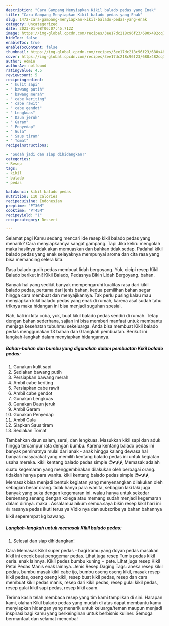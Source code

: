 ```yaml
---
description: "Cara Gampang Menyiapkan Kikil balado pedas yang Enak"
title: "Cara Gampang Menyiapkan Kikil balado pedas yang Enak"
slug: 1472-cara-gampang-menyiapkan-kikil-balado-pedas-yang-enak
category: Uncategorized
date: 2023-01-08T06:07:45.712Z
image: https://img-global.cpcdn.com/recipes/3ee17dc218c96f23/680x482cq70/kikil-balado-pedas-foto-resep-utama.jpg
hideToc: false
enableToc: true
enableTocContent: false
thumbnail: https://img-global.cpcdn.com/recipes/3ee17dc218c96f23/680x482cq70/kikil-balado-pedas-foto-resep-utama.jpg
cover: https://img-global.cpcdn.com/recipes/3ee17dc218c96f23/680x482cq70/kikil-balado-pedas-foto-resep-utama.jpg
author: Admin
authorAv: notfound
ratingvalue: 4.5
reviewcount: 5
recipeingredient:
- " kulit sapi"
- " bawang putih"
- " bawang merah"
- " cabe keriting"
- " cabe rawit"
- " cabe gendot"
- " Lengkuas"
- " Daun jeruk"
- " Garam"
- " Penyedap"
- " Gula"
- " Saus tiram"
- " Tomat"
recipeinstructions:

- "Sudah jadi dan siap dihidangkan!"
categories:
- Resep
tags:
- kikil
- balado
- pedas

katakunci: kikil balado pedas 
nutrition: 110 calories
recipecuisine: Indonesian
preptime: "PT36M"
cooktime: "PT45M"
recipeyield: "1"
recipecategory: Dessert

---
```



Selamat pagi Kamu sedang mencari ide resep kikil balado pedas yang menarik? Cara menyiapkannya sangat gampang. Tapi Jika keliru mengolah maka hasilnya tidak akan memuaskan dan bahkan tidak sedap. Padahal kikil balado pedas yang enak selayaknya mempunyai aroma dan cita rasa yang bisa memancing selera kita.


Rasa balado gurih pedas membuat lidah bergoyang. Yuk, cicipi resep Kikil Balado berikut ini! Kikil Balado, Pedasnya Bikin Lidah Bergoyang. bahan.

Banyak hal yang sedikit banyak mempengaruhi kualitas rasa dari kikil balado pedas, pertama dari jenis bahan, kedua pemilihan bahan segar hingga cara membuat dan menyajikannya. Tak perlu pusing kalau mau menyiapkan kikil balado pedas yang enak di rumah, karena asal sudah tahu triknya maka hidangan ini bisa menjadi suguhan spesial.


Nah, kali ini kita coba, yuk, buat kikil balado pedas sendiri di rumah. Tetap dengan bahan sederhana, sajian ini bisa memberi manfaat untuk membantu menjaga kesehatan tubuhmu sekeluarga. Anda bisa membuat Kikil balado pedas menggunakan 13 bahan dan 0 langkah pembuatan. Berikut ini langkah-langkah dalam menyiapkan hidangannya.

<!--inarticleads1-->

##### Bahan-bahan dan bumbu yang digunakan dalam pembuatan Kikil balado pedas:

1. Gunakan  kulit sapi
1. Sediakan  bawang putih
1. Persiapkan  bawang merah
1. Ambil  cabe keriting
1. Persiapkan  cabe rawit
1. Ambil  cabe gendot
1. Gunakan  Lengkuas
1. Gunakan  Daun jeruk
1. Ambil  Garam
1. Gunakan  Penyedap
1. Ambil  Gula
1. Siapkan  Saus tiram
1. Sediakan  Tomat


Tambahkan daun salam, serai, dan lengkuas. Masukkan kikil sapi dan aduk hingga tercampur rata dengan bumbu. Karena kentang balado pedas ini banyak peminatnya mulai dari anak - anak hingga kalang dewasa hal banyak masyarakat yang memilih kentang balado pedas ini untuk kegiatan usaha mereka. kikil kentang balado pedas simple 😍💕🌶🌶, Memasak adalah suatu kegemaran yang menggembirakan dilakukan oleh berbagai orang. tidaklah hanya para wanita. kikil kentang balado pedas simple 😍💕🌶🌶, Memasak bisa menjadi bentuk kegiatan yang menyenangkan dilakukan oleh sebagian besar orang. tidak hanya para wanita, sebagian laki laki juga banyak yang suka dengan kegemaran ini. walau hanya untuk sekedar bersenang senang dengan kolega atau memang sudah menjadi kegemaran dalam dirinya. maka . Assalamualaikum semua.saya bikin resep kikil hari ini 👍 rasanya pedas ikuti terus ya Vidio nya dan subscribe ya bahan bahannya kikil seperempat kg bawang. 

<!--inarticleads2-->

##### Langkah-langkah untuk memasak Kikil balado pedas:


1. Selesai dan siap dihidangkan!

Cara Memasak Kikil super pedas - bagi kamu yang doyan pedas masakan kikil ini cocok buat penggemar pedas. Lihat juga resep Tumis pedas kikil ceria. enak lainnya. Kikil pedes bumbu kuning + pete. Lihat juga resep Kikil Petai Pedas Manis enak lainnya. Jenis Resep:Daging Tags: aneka resep kikil pedas, bumbu masak kikil cabe ijo, bumbu oseng oseng kikil, masak resep kikil pedas, oseng oseng kikil, resep buat kikil pedas, resep dan cara membuat kikil pedas manis, resep dari kikil pedas, resep gulai kikil pedas, resep gulai kikil sapi pedas, resep kikil asam. 

Terima kasih telah membaca resep yang tim kami tampilkan di sini. Harapan kami, olahan Kikil balado pedas yang mudah di atas dapat membantu kamu menyiapkan hidangan yang menarik untuk keluarga/teman maupun menjadi inspirasi bagi kamu yang berkeinginan untuk berbisnis kuliner. Semoga bermanfaat dan selamat mencoba!
